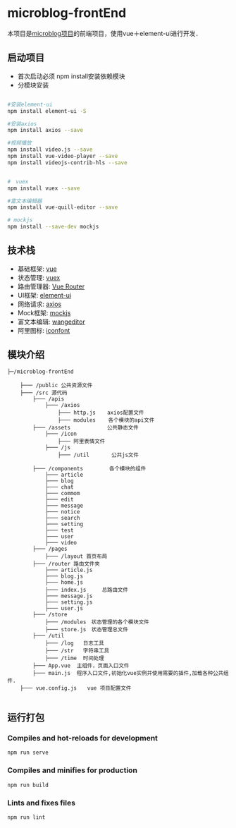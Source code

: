 # microblog-frontEnd

本项目是[microblog项目](https://github.com/lgjlife/micro-blog)的前端项目，使用vue＋element-ui进行开发．

## 启动项目

* 首次启动必须 npm install安装依赖模块
* 分模块安装
```bash

#安装element-ui
npm install element-ui -S

#安装axios
npm install axios --save

#视频播放
npm install video.js --save
npm install vue-video-player --save
npm install videojs-contrib-hls --save


#　vuex
npm install vuex --save

#富文本编辑器
npm install vue-quill-editor --save

# mockjs
npm install --save-dev mockjs

```

## 技术栈
* 基础框架: [vue](https://cn.vuejs.org/index.html)
* 状态管理: [vuex](https://vuex.vuejs.org/zh/)
* 路由管理器: [Vue Router](https://router.vuejs.org/zh/)
* UI框架: [element-ui](https://element.eleme.cn/#/zh-CN/component/installation)
* 网络请求: [axios](http://www.axios-js.com/)
* Mock框架: [mockjs](https://github.com/nuysoft/Mock/wiki]())
* 富文本编辑: [wangeditor](http://www.wangeditor.com/)
* 阿里图标: [iconfont](https://www.iconfont.cn/)

## 模块介绍

```
├─/microblog-frontEnd

    ├─── /public 公共资源文件
    ├─── /src 源代码　
        ├─── /apis
            ├─── /axios  
                ├─── http.js  　axios配置文件
                ├─── modules    各个模块的api文件
        ├─── /assets　　　　　　　公共静态文件
            ├─── /icon
                ├─── 阿里表情文件
            ├─── /js
                ├─── /util       公共js文件　
                    
        ├─── /components　　　　　各个模块的组件
            ├─── article
            ├─── blog
            ├─── chat
            ├─── commom
            ├─── edit
            ├─── message
            ├─── notice
            ├─── search
            ├─── setting
            ├─── test
            ├─── user
            ├─── video
        ├─── /pages
            ├─── /layout 首页布局
        ├─── /router 路由文件夹
            ├─── article.js
            ├─── blog.js
            ├─── home.js
            ├─── index.js　　　总路由文件
            ├─── message.js
            ├─── setting.js
            ├─── user.js
        ├─── /store
            ├─── /modules　状态管理的各个模块文件
            ├─── store.js　状态管理总文件
        ├─── /util
            ├─── /log   日志工具
            ├─── /str   字符串工具
            ├─── /time  时间处理
        ├─── App.vue  主组件，页面入口文件
        ├─── main.js  程序入口文件,初始化vue实例并使用需要的插件,加载各种公共组件.
    ├─── vue.config.js　　vue 项目配置文件
    
```

## 运行打包

### Compiles and hot-reloads for development
```
npm run serve
```

### Compiles and minifies for production
```
npm run build
```

### Lints and fixes files
```
npm run lint
```

